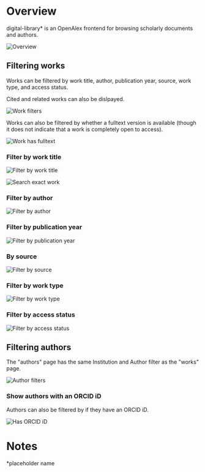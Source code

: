 # Overview

digital-library* is an OpenAlex frontend for browsing scholarly documents and authors.

![Overview](static/readme/header.png)

## Filtering works

Works can be filtered by work title, author, publication year, source, work type, and access status. 

Cited and related works can also be dislpayed. 

![Work filters](static/readme/work_filters.png)

Works can also be filtered by whether a fulltext version is available (though it does not indicate that a work is completely open to access).

![Work has fulltext](static/readme/fulltext.png)

### Filter by work title

![Filter by work title](static/readme/filter_work.png)

![Search exact work](static/readme/exact_work.png)

### Filter by author

![Filter by author](static/readme/filter_author.png)

### Filter by publication year

![Filter by publication year](static/readme/filter_year.png)

### By source

![Filter by source](static/readme/filter_source.png)

### Filter by work type

![Filter by work type](static/readme/filter_type.png)

### Filter by access status

![Filter by access status](static/readme/filter_status.png)

## Filtering authors

The "authors" page has the same Institution and Author filter as the "works" page.

![Author filters](static/readme/authors.png)

### Show authors with an ORCID iD

Authors can also be filtered by if they have an ORCID iD.

![Has ORCID iD](static/readme/orcid.png)

# Notes

*placeholder name

<!-- # create-svelte

Everything you need to build a Svelte project, powered by [`create-svelte`](https://github.com/sveltejs/kit/tree/main/packages/create-svelte).

## Creating a project

If you're seeing this, you've probably already done this step. Congrats!

```bash
# create a new project in the current directory
npm create svelte@latest

# create a new project in my-app
npm create svelte@latest my-app
```

## Developing

Once you've created a project and installed dependencies with `npm install` (or `pnpm install` or `yarn`), start a development server:

```bash
npm run dev

# or start the server and open the app in a new browser tab
npm run dev -- --open
```

## Building

To create a production version of your app:

```bash
npm run build
```

You can preview the production build with `npm run preview`.

> To deploy your app, you may need to install an [adapter](https://kit.svelte.dev/docs/adapters) for your target environment. -->

<!-- # create-svelte

Everything you need to build a Svelte project, powered by [`create-svelte`](https://github.com/sveltejs/kit/tree/main/packages/create-svelte).

## Creating a project

If you're seeing this, you've probably already done this step. Congrats!

```bash
# create a new project in the current directory
npm create svelte@latest

# create a new project in my-app
npm create svelte@latest my-app
```

## Developing

Once you've created a project and installed dependencies with `npm install` (or `pnpm install` or `yarn`), start a development server:

```bash
npm run dev

# or start the server and open the app in a new browser tab
npm run dev -- --open
```

## Building

To create a production version of your app:

```bash
npm run build
```

You can preview the production build with `npm run preview`.

> To deploy your app, you may need to install an [adapter](https://kit.svelte.dev/docs/adapters) for your target environment. -->
